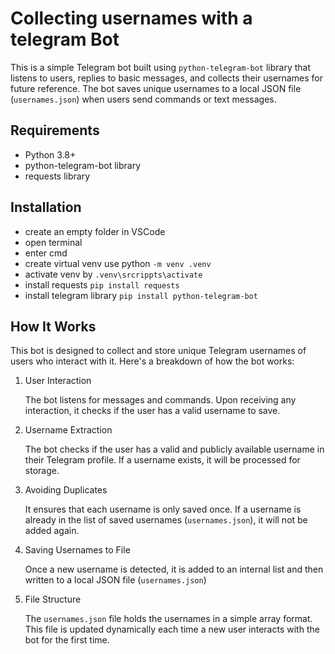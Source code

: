 # Collecting usernames with a telegram Bot
This is a simple Telegram bot built using `python-telegram-bot` library that listens to users, replies to basic messages, and collects their usernames for future reference.
The bot saves unique usernames to a local JSON file (`usernames.json`) when users send commands or text messages.
## Requirements
- Python 3.8+
- python-telegram-bot library
- requests library
## Installation
- create an empty folder in VSCode
- open terminal
- enter cmd
- create virtual venv use python `-m venv .venv`
- activate venv by `.venv\srcrippts\activate`
- install requests `pip install requests`
- install telegram library `pip install python-telegram-bot`
## How It Works
This bot is designed to collect and store unique Telegram usernames of users who interact with it. Here's a breakdown of how the bot works:

1. User Interaction

   The bot listens for messages and commands. Upon receiving any interaction, it checks if the user has a valid username to save.
2. Username Extraction

   The bot checks if the user has a valid and publicly available username in their Telegram profile. If a username exists, it will be processed for storage.
3. Avoiding Duplicates

   It ensures that each username is only saved once. If a username is already in the list of saved usernames (`usernames.json`), it will not be added again.
4. Saving Usernames to File

   Once a new username is detected, it is added to an internal list and then written to a local JSON file (`usernames.json`)
5. File Structure

   The `usernames.json` file holds the usernames in a simple array format.
   This file is updated dynamically each time a new user interacts with the bot for the first time.